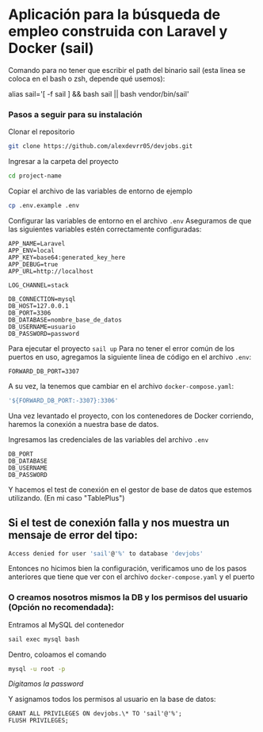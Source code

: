 # Aplicación para la búsqueda de empleo construida con Laravel y Docker (sail)

Comando para no tener que escribir el path del binario sail (esta linea se coloca en el bash o zsh, depende qué usemos):

alias sail='[ -f sail ] && bash sail || bash vendor/bin/sail'

### Pasos a seguir para su instalación

Clonar el repositorio

```bash
git clone https://github.com/alexdevrr05/devjobs.git
```

Ingresar a la carpeta del proyecto

```bash
cd project-name
```

Copiar el archivo de las variables de entorno de ejemplo

```bash
cp .env.example .env
```

Configurar las variables de entorno en el archivo `.env`
Aseguramos de que las siguientes variables estén correctamente configuradas:

```
APP_NAME=Laravel
APP_ENV=local
APP_KEY=base64:generated_key_here
APP_DEBUG=true
APP_URL=http://localhost

LOG_CHANNEL=stack

DB_CONNECTION=mysql
DB_HOST=127.0.0.1
DB_PORT=3306
DB_DATABASE=nombre_base_de_datos
DB_USERNAME=usuario
DB_PASSWORD=password
```

Para ejecutar el proyecto `sail up`
Para no tener el error común de los puertos en uso, agregamos la siguiente linea de código en el archivo `.env`:

```
FORWARD_DB_PORT=3307
```

A su vez, la tenemos que cambiar en el archivo `docker-compose.yaml`:

```bash
'${FORWARD_DB_PORT:-3307}:3306'
```

Una vez levantado el proyecto, con los contenedores de Docker corriendo, haremos la conexión a nuestra base de datos.

Ingresamos las credenciales de las variables del archivo `.env`

```
DB_PORT
DB_DATABASE
DB_USERNAME
DB_PASSWORD
```

Y hacemos el test de conexión en el gestor de base de datos que estemos utilizando. (En mi caso "TablePlus")

## Si el test de conexión falla y nos muestra un mensaje de error del tipo:

```bash
Access denied for user 'sail'@'%' to database 'devjobs'
```

Entonces no hicimos bien la configuración, verificamos uno de los pasos anteriores que tiene que ver con el archivo `docker-compose.yaml` y el puerto

### O creamos nosotros mismos la DB y los permisos del usuario (Opción no recomendada):

Entramos al MySQL del contenedor

```bash
sail exec mysql bash
```

Dentro, coloamos el comando

```bash
mysql -u root -p
```

_Digitamos la password_

Y asignamos todos los permisos al usuario en la base de datos:

```
GRANT ALL PRIVILEGES ON devjobs.\* TO 'sail'@'%';
FLUSH PRIVILEGES;
```
